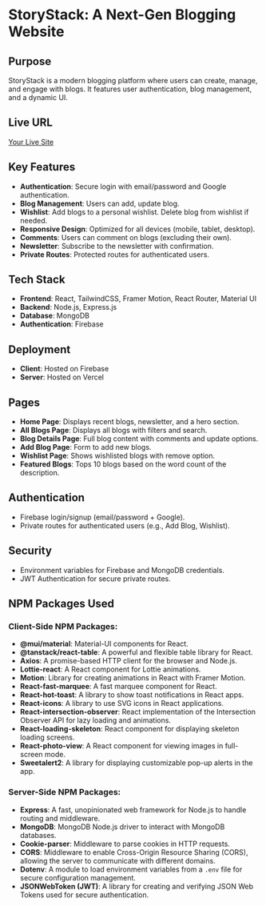 # StoryStack: A Next-Gen Blogging Website

## Purpose
StoryStack is a modern blogging platform where users can create, manage, and engage with blogs. It features user authentication, blog management, and a dynamic UI.

## Live URL
[Your Live Site](https://story-stack-d45ff.web.app/)

## Key Features
- **Authentication**: Secure login with email/password and Google authentication.
- **Blog Management**: Users can add, update blog.
- **Wishlist**: Add blogs to a personal wishlist. Delete blog from wishlist if needed.
- **Responsive Design**: Optimized for all devices (mobile, tablet, desktop).
- **Comments**: Users can comment on blogs (excluding their own).
- **Newsletter**: Subscribe to the newsletter with confirmation.
- **Private Routes**: Protected routes for authenticated users.

## Tech Stack
- **Frontend**: React, TailwindCSS, Framer Motion, React Router, Material UI
- **Backend**: Node.js, Express.js
- **Database**: MongoDB
- **Authentication**: Firebase

## Deployment
- **Client**: Hosted on Firebase
- **Server**: Hosted on Vercel

## Pages
- **Home Page**: Displays recent blogs, newsletter, and a hero section.
- **All Blogs Page**: Displays all blogs with filters and search.
- **Blog Details Page**: Full blog content with comments and update options.
- **Add Blog Page**: Form to add new blogs.
- **Wishlist Page**: Shows wishlisted blogs with remove option.
- **Featured Blogs**: Tops 10 blogs based on the word count of the description.

## Authentication
- Firebase login/signup (email/password + Google).
- Private routes for authenticated users (e.g., Add Blog, Wishlist).

## Security
- Environment variables for Firebase and MongoDB credentials.
- JWT Authentication for secure private routes.

## NPM Packages Used

### Client-Side NPM Packages:
- **@mui/material**: Material-UI components for React.
- **@tanstack/react-table**: A powerful and flexible table library for React.
- **Axios**: A promise-based HTTP client for the browser and Node.js.
- **Lottie-react**: A React component for Lottie animations.
- **Motion**: Library for creating animations in React with Framer Motion.
- **React-fast-marquee**: A fast marquee component for React.
- **React-hot-toast**: A library to show toast notifications in React apps.
- **React-icons**: A library to use SVG icons in React applications.
- **React-intersection-observer**: React implementation of the Intersection Observer API for lazy loading and animations.
- **React-loading-skeleton**: React component for displaying skeleton loading screens.
- **React-photo-view**: A React component for viewing images in full-screen mode.
- **Sweetalert2**: A library for displaying customizable pop-up alerts in the app.

### Server-Side NPM Packages:
- **Express**: A fast, unopinionated web framework for Node.js to handle routing and middleware.
- **MongoDB**: MongoDB Node.js driver to interact with MongoDB databases.
- **Cookie-parser**: Middleware to parse cookies in HTTP requests.
- **CORS**: Middleware to enable Cross-Origin Resource Sharing (CORS), allowing the server to communicate with different domains.
- **Dotenv**: A module to load environment variables from a `.env` file for secure configuration management.
- **JSONWebToken (JWT)**: A library for creating and verifying JSON Web Tokens used for secure authentication.
